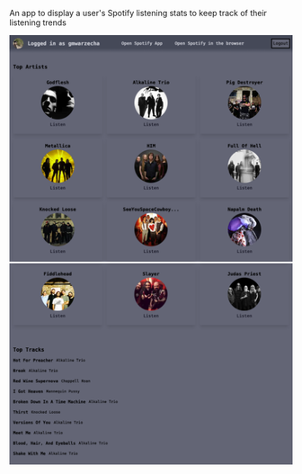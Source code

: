 An app to display a user's Spotify listening stats to keep track of their listening trends

![screenshot of profile page, top artists](src/images/app_screenshot_one.png)
![screenshot of profile page, top tracks](src/images/app_screenshot_two.png)
